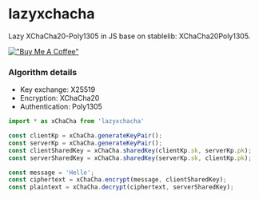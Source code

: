 # lazyxchacha

Lazy XChaCha20-Poly1305 in JS base on stablelib: XChaCha20Poly1305.

[!["Buy Me A Coffee"](https://www.buymeacoffee.com/assets/img/custom_images/orange_img.png)](https://www.buymeacoffee.com/prongbang)

### Algorithm details

- Key exchange: X25519
- Encryption: XChaCha20
- Authentication: Poly1305

```js
import * as xChaCha from 'lazyxchacha'

const clientKp = xChaCha.generateKeyPair();
const serverKp = xChaCha.generateKeyPair();
const clientSharedKey = xChaCha.sharedKey(clientKp.sk, serverKp.pk);
const serverSharedKey = xChaCha.sharedKey(serverKp.sk, clientKp.pk);

const message = 'Hello';
const ciphertext = xChaCha.encrypt(message, clientSharedKey);
const plaintext = xChaCha.decrypt(ciphertext, serverSharedKey);
```
